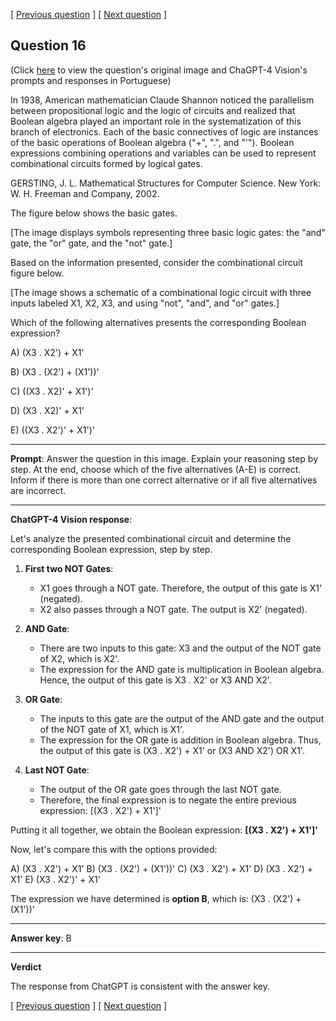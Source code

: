 \[ [Previous question](q15-eng.md) \] \[ [Next question](q17-eng.md) \]

## Question 16 ##

(Click [here](q16-por.md) to view the question's original image and ChaGPT-4 Vision's prompts and responses in Portuguese)

In 1938, American mathematician Claude Shannon noticed the parallelism between propositional logic and the logic of circuits and realized that Boolean algebra played an important role in the systematization of this branch of electronics. Each of the basic connectives of logic are instances of the basic operations of Boolean algebra ("+", ".", and "'"). Boolean expressions combining operations and variables can be used to represent combinational circuits formed by logical gates.

GERSTING, J. L. Mathematical Structures for Computer Science. New York: W. H. Freeman and Company, 2002.

The figure below shows the basic gates.

\[The image displays symbols representing three basic logic gates: the "and" gate, the "or" gate, and the "not" gate.\]

Based on the information presented, consider the combinational circuit figure below.

\[The image shows a schematic of a combinational logic circuit with three inputs labeled X1, X2, X3, and using "not", "and", and "or" gates.\]

Which of the following alternatives presents the corresponding Boolean expression?

A) (X3 . X2') + X1'

B) (X3 . (X2') + (X1'))'

C) ((X3 . X2)' + X1')'

D) (X3 . X2)' + X1'

E) ((X3 . X2')' + X1')'

---

**Prompt**: Answer the question in this image. Explain your reasoning step by step. At the end, choose which of the five alternatives (A-E) is correct. Inform if there is more than one correct alternative or if all five alternatives are incorrect.

---

**ChatGPT-4 Vision response**:

Let's analyze the presented combinational circuit and determine the corresponding Boolean expression, step by step.

1. **First two NOT Gates**:
   - X1 goes through a NOT gate. Therefore, the output of this gate is X1' (negated).
   - X2 also passes through a NOT gate. The output is X2' (negated).

2. **AND Gate**:
   - There are two inputs to this gate: X3 and the output of the NOT gate of X2, which is X2'.
   - The expression for the AND gate is multiplication in Boolean algebra. Hence, the output of this gate is X3 . X2' or X3 AND X2'.

3. **OR Gate**:
   - The inputs to this gate are the output of the AND gate and the output of the NOT gate of X1, which is X1'.
   - The expression for the OR gate is addition in Boolean algebra. Thus, the output of this gate is (X3 . X2') + X1' or (X3 AND X2') OR X1'.

4. **Last NOT Gate**:
   - The output of the OR gate goes through the last NOT gate.
   - Therefore, the final expression is to negate the entire previous expression: [(X3 . X2') + X1']'

Putting it all together, we obtain the Boolean expression: **[(X3 . X2') + X1']'**

Now, let's compare this with the options provided:

A) (X3 . X2') + X1'
B) (X3 . (X2') + (X1'))'
C) (X3 . X2') + X1'
D) (X3 . X2') + X1'
E) (X3 . X2')' + X1'

The expression we have determined is **option B**, which is: (X3 . (X2') + (X1'))'

---

**Answer key**: B

---

**Verdict**

The response from ChatGPT is consistent with the answer key.


\[ [Previous question](q15-eng.md) \] \[ [Next question](q17-eng.md) \]
